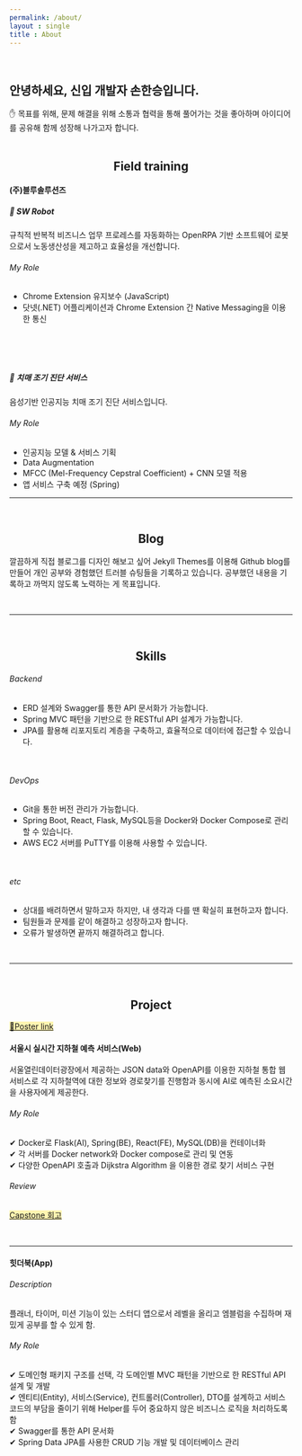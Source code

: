 ```yaml
---
permalink: /about/
layout : single
title : About
---
```


<br/>

## 안녕하세요, 신입 개발자 손한승입니다.
✋ 목표를 위해, 문제 해결을 위해 소통과 협력을 통해 풀어가는 것을 좋아하며 아이디어를 공유해 함께 성장해 나가고자 합니다. 
<br/><br/>

## <center> Field training </center>

#### (주)블루솔루션즈

##### 🔵 SW Robot
규칙적 반복적 비즈니스 업무 프로레스를 자동화하는 OpenRPA 기반 소프트웨어 로봇으로서 노동생산성을 제고하고 효율성을 개선합니다.

###### My Role
- Chrome Extension 유지보수 (JavaScript)
- 닷넷(.NET) 어플리케이션과 Chrome Extension 간 Native Messaging을 이용한 통신
<br/>
<br/>
<br/>

##### 🔵 치매 조기 진단 서비스
음성기반 인공지능 치매 조기 진단 서비스입니다.

###### My Role
- 인공지능 모델 & 서비스 기획
- Data Augmentation
- MFCC (Mel-Frequency Cepstral Coefficient) + CNN 모델 적용
- 앱 서비스 구축 예정 (Spring)

<hr/>
<br/>

## <center> Blog </center>
깔끔하게 직접 블로그를 디자인 해보고 싶어 Jekyll Themes를 이용해 Github blog를 만들어 개인 공부와 경험했던 트러블 슈팅들을 기록하고 있습니다. 공부했던 내용을 기록하고 까먹지 않도록 노력하는 게 목표입니다.<br/>

<br/>
<hr/>
<br>

## <center> Skills </center>
###### Backend
- ERD 설계와 Swagger를 통한 API 문서화가 가능합니다.
- Spring MVC 패턴을 기반으로 한 RESTful API 설계가 가능합니다.
- JPA를 활용해 리포지토리 계층을 구축하고, 효율적으로 데이터에 접근할 수 있습니다.
<br/>

###### DevOps
- Git을 통한 버전 관리가 가능합니다.
- Spring Boot, React, Flask, MySQL등을 Docker와 Docker Compose로 관리할 수 있습니다.
- AWS EC2 서버를 PuTTY를 이용해 사용할 수 있습니다.
<br/>

###### etc
- 상대를 배려하면서 말하고자 하지만, 내 생각과 다를 땐 확실히 표현하고자 합니다.
- 팀원들과 문제를 같이 해결하고 성장하고자 합니다.
- 오류가 발생하면 끝까지 해결하려고 합니다.

<br/>
<hr/>
<br/>

## <center> Project </center>

[<span style="background-color:#fff5b1">🔔Poster link</span>](/assets/images/20240627/Capstone.jpg)
#### 서울시 실시간 지하철 예측 서비스(Web) 
서울열린데이터광장에서 제공하는 JSON data와 OpenAPI를 이용한 지하철 통합 웹서비스로 각 지하철역에 대한 정보와 경로찾기를 진행함과 동시에 AI로 예측된 소요시간을 사용자에게 제공한다.

###### My Role

✔ Docker로 Flask(AI), Spring(BE), React(FE), MySQL(DB)을 컨테이너화<br/>
✔ 각 서버를 Docker network와 Docker compose로 관리 및 연동 <br/>
✔ 다양한 OpenAPI 호출과 Dijkstra Algorithm 을 이용한 경로 찾기 서비스 구현
<br/>

###### Review

[<span style="background-color:#fff5b1">Capstone 회고</span>](https://hanseung2.github.io/categories/#capstone)

<br/>
<hr/>

#### 힛더북(App) 

###### Description
플래너, 타이머, 미션 기능이 있는 스터디 앱으로서 레벨을 올리고 엠블럼을 수집하며 재밌게 공부를 할 수 있게 함.

###### My Role

✔ 도메인형 패키지 구조를 선택, 각 도메인별 MVC 패턴을 기반으로 한 RESTful API 설계 및 개발<br/>
✔ 엔티티(Entity), 서비스(Service), 컨트롤러(Controller), DTO를 설계하고 서비스 코드의 부담을 줄이기 위해 Helper를 두어 중요하지 않은 비즈니스 로직을 처리하도록 함<br/>
✔ Swagger를 통한 API 문서화<br/>
✔ Spring Data JPA를 사용한 CRUD 기능 개발 및 데이터베이스 관리<br/>